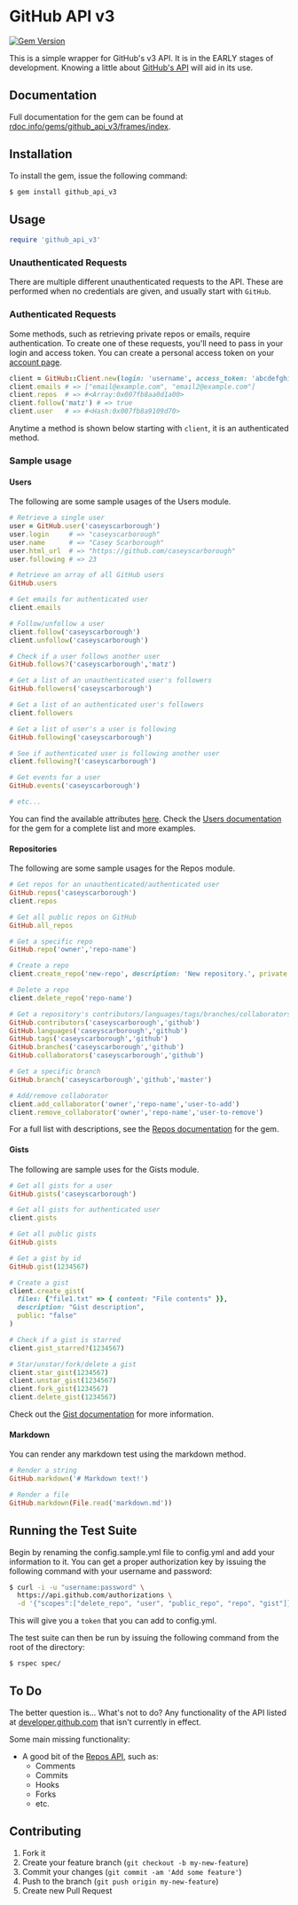 # GitHub API v3

[![Gem Version](https://badge.fury.io/rb/github_api_v3.png)](http://badge.fury.io/rb/github_api_v3)

This is a simple wrapper for GitHub's v3 API. It is in the EARLY stages of development. Knowing a little about [GitHub's API](http://developer.github.com/) will aid in its use.

## Documentation

Full documentation for the gem can be found at [rdoc.info/gems/github_api_v3/frames/index](http://rdoc.info/gems/github_api_v3/frames/index).

## Installation

To install the gem, issue the following command:

```bash
$ gem install github_api_v3
```

## Usage

```ruby
require 'github_api_v3'
```

### Unauthenticated Requests

There are multiple different unauthenticated requests to the API. These are performed when no credentials are given, and usually start with `GitHub`.


### Authenticated Requests

Some methods, such as retrieving private repos or emails, require authentication. To create one of these requests, you'll need to pass in your login and access token. You can create a personal access token on your [account page](https://github.com/settings/applications).

```ruby
client = GitHub::Client.new(login: 'username', access_token: 'abcdefghijklmnopqrstuvwxyz12345')
client.emails # => ["email@example.com", "email2@example.com"]
client.repos  # => #<Array:0x007fb8aa0d1a00>
client.follow('matz') # => true
client.user   # => #<Hash:0x007fb8a9109d70>
```

Anytime a method is shown below starting with `client`, it is an authenticated method.

### Sample usage

#### Users

The following are some sample usages of the Users module.

```ruby
# Retrieve a single user
user = GitHub.user('caseyscarborough')
user.login     # => "caseyscarborough"
user.name      # => "Casey Scarborough"
user.html_url  # => "https://github.com/caseyscarborough"
user.following # => 23

# Retrieve an array of all GitHub users
GitHub.users

# Get emails for authenticated user
client.emails

# Follow/unfollow a user
client.follow('caseyscarborough')
client.unfollow('caseyscarborough')

# Check if a user follows another user
GitHub.follows?('caseyscarborough','matz')

# Get a list of an unauthenticated user's followers
GitHub.followers('caseyscarborough')

# Get a list of an authenticated user's followers
client.followers

# Get a list of user's a user is following
GitHub.following('caseyscarborough')

# See if authenticated user is following another user
client.following?('caseyscarborough')

# Get events for a user
GitHub.events('caseyscarborough')

# etc...
```
You can find the available attributes [here](http://developer.github.com/v3/users/#get-a-single-user). Check the [Users documentation](http://rdoc.info/gems/github_api_v3/GitHub/Client/Users) for the gem for a complete list and more examples.

#### Repositories

The following are some sample usages for the Repos module.

```ruby
# Get repos for an unauthenticated/authenticated user
GitHub.repos('caseyscarborough')
client.repos

# Get all public repos on GitHub
GitHub.all_repos

# Get a specific repo
GitHub.repo('owner','repo-name')

# Create a repo
client.create_repo('new-repo', description: 'New repository.', private: true)

# Delete a repo
client.delete_repo('repo-name')

# Get a repository's contributors/languages/tags/branches/collaborators
GitHub.contributors('caseyscarborough','github')
GitHub.languages('caseyscarborough','github')
GitHub.tags('caseyscarborough','github')
GitHub.branches('caseyscarborough','github')
GitHub.collaborators('caseyscarborough','github')

# Get a specific branch
GitHub.branch('caseyscarborough','github','master')

# Add/remove collaborator
client.add_collaborator('owner','repo-name','user-to-add')
client.remove_collaborator('owner','repo-name','user-to-remove')
```
For a full list with descriptions, see the [Repos documentation](http://rdoc.info/gems/github_api_v3/GitHub/Client/Repos) for the gem.

#### Gists

The following are sample uses for the Gists module.

```ruby
# Get all gists for a user
GitHub.gists('caseyscarborough')

# Get all gists for authenticated user
client.gists

# Get all public gists
GitHub.gists

# Get a gist by id
GitHub.gist(1234567)

# Create a gist
client.create_gist(
  files: {"file1.txt" => { content: "File contents" }}, 
  description: "Gist description", 
  public: "false"
)

# Check if a gist is starred
client.gist_starred?(1234567)

# Star/unstar/fork/delete a gist
client.star_gist(1234567)
client.unstar_gist(1234567)
client.fork_gist(1234567)
client.delete_gist(1234567)
```
Check out the [Gist documentation](http://rdoc.info/gems/github_api_v3/GitHub/Client/Gists) for more information.

#### Markdown

You can render any markdown test using the markdown method.

```ruby
# Render a string
GitHub.markdown('# Markdown text!')

# Render a file
GitHub.markdown(File.read('markdown.md'))
```

## Running the Test Suite

Begin by renaming the config.sample.yml file to config.yml and add your information to it. You can get a proper authorization key by issuing the following command with your username and password:

```bash
$ curl -i -u "username:password" \
  https://api.github.com/authorizations \
  -d '{"scopes":["delete_repo", "user", "public_repo", "repo", "gist"]}'
```

This will give you a `token` that you can add to config.yml.

The test suite can then be run by issuing the following command from the root of the directory:

```bash
$ rspec spec/
```

## To Do

The better question is... What's not to do? Any functionality of the API listed at [developer.github.com](http://developer.github.com/) that isn't currently in effect.

Some main missing functionality:
* A good bit of the [Repos API](http://developer.github.com/v3/repos/), such as:
  * Comments
  * Commits
  * Hooks
  * Forks
  * etc.

## Contributing

1. Fork it
2. Create your feature branch (`git checkout -b my-new-feature`)
3. Commit your changes (`git commit -am 'Add some feature'`)
4. Push to the branch (`git push origin my-new-feature`)
5. Create new Pull Request

